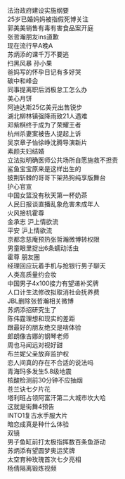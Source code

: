 法治政府建设实施纲要  
25岁已婚妈妈被指假死博关注  
郭美美销售有毒有害食品案开庭  
张哲瀚朋友ins道歉  
现在流行早A晚A  
苏炳添的课千万不要逃  
扫黑风暴 孙小果  
爸妈写的怀孕日记有多好哭  
碳中和峰会  
同事提离职后消极怠工怎么办  
美心月饼  
阿迪达斯25亿美元出售锐步  
湖北柳林镇强降雨致21人遇难  
邓紫棋终于成为了荣耀王者  
杭州杀妻案被告人提起上诉  
吴京章子怡徐峥沈腾导演新片  
素颜夫妇结婚  
立法拟明确医师公共场所自愿施救不担责  
鲨鱼宝宝原来是这样出生的  
披荆斩棘的哥哥下架热狗纯享版舞台  
护心官宣  
中国女篮没有秋天第一杯奶茶  
人民日报谈直播乱象危害未成年人  
火风接机霍尊  
金承志 沪上情欲流  
平安 沪上情欲流  
京都念慈庵预热张哲瀚微博转权限  
男童眼里捉出6条蠕动活虫  
霍尊 朋友圈  
经理回应玩着手机与抢银行男子聊天  
人类高质量约会妆  
中国男子4x100接力有望递补奖牌  
人口计生法修改拟取消社会抚养费  
JBL删除张哲瀚相关微博  
苏炳添招研究生了  
陈伟霆理想和现实的差距  
跟最好的朋友绝交是啥体验  
郎朗像吉娜的钢琴老师  
周也马闻远对视好甜  
布兰妮父亲放弃监护权  
恋人间真的存在不合适的说法吗  
青海玛多发生5.8级地震  
核酸检测前30分钟不应抽烟  
苍兰诀七夕片花  
塔利班占领阿富汗第二大城市坎大哈  
这就是街舞4预告  
INTO1复古水手服大片  
暗恋成真是种什么体验  
双镜  
男子鱼缸前打太极指挥数百条鱼游动  
苏炳添有望圆梦奥运奖牌  
太空育种玫瑰首次七夕亮相  
杨倩隔离锻炼视频  
